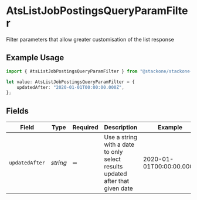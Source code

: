# AtsListJobPostingsQueryParamFilter

Filter parameters that allow greater customisation of the list response

## Example Usage

```typescript
import { AtsListJobPostingsQueryParamFilter } from "@stackone/stackone-client-ts/sdk/models/operations";

let value: AtsListJobPostingsQueryParamFilter = {
    updatedAfter: "2020-01-01T00:00:00.000Z",
};
```

## Fields

| Field                                                                         | Type                                                                          | Required                                                                      | Description                                                                   | Example                                                                       |
| ----------------------------------------------------------------------------- | ----------------------------------------------------------------------------- | ----------------------------------------------------------------------------- | ----------------------------------------------------------------------------- | ----------------------------------------------------------------------------- |
| `updatedAfter`                                                                | *string*                                                                      | :heavy_minus_sign:                                                            | Use a string with a date to only select results updated after that given date | 2020-01-01T00:00:00.000Z                                                      |